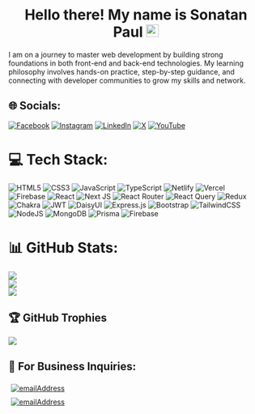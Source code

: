  <h1 align="center">Hello there! My name is Sonatan Paul <img src="https://user-images.githubusercontent.com/1303154/88677602-1635ba80-d120-11ea-84d8-d263ba5fc3c0.gif" width="25px" height="25px" alt="hi"> </h1>
 
I am on a journey to master web development by building strong foundations in both front-end and back-end technologies. My learning philosophy involves hands-on practice, step-by-step guidance, and connecting with developer communities to grow my skills and network.


## 🌐 Socials:
[![Facebook](https://img.shields.io/badge/Facebook-%231877F2.svg?logo=Facebook&logoColor=white)](https://facebook.com/sonatan.mrpaul) [![Instagram](https://img.shields.io/badge/Instagram-%23E4405F.svg?logo=Instagram&logoColor=white)](https://instagram.com/sonatan_official/) [![LinkedIn](https://img.shields.io/badge/LinkedIn-%230077B5.svg?logo=linkedin&logoColor=white)](https://linkedin.com/in/sonatanpaul/) [![X](https://img.shields.io/badge/X-black.svg?logo=X&logoColor=white)](https://x.com/sonatanpaul_) [![YouTube](https://img.shields.io/badge/YouTube-%23FF0000.svg?logo=YouTube&logoColor=white)](https://youtube.com/@sonatanpaul) 

# 💻 Tech Stack:
![HTML5](https://img.shields.io/badge/html5-%23E34F26.svg?style=for-the-badge&logo=html5&logoColor=white) ![CSS3](https://img.shields.io/badge/css3-%231572B6.svg?style=for-the-badge&logo=css3&logoColor=white) ![JavaScript](https://img.shields.io/badge/javascript-%23323330.svg?style=for-the-badge&logo=javascript&logoColor=%23F7DF1E) ![TypeScript](https://img.shields.io/badge/typescript-%23007ACC.svg?style=for-the-badge&logo=typescript&logoColor=white) ![Netlify](https://img.shields.io/badge/netlify-%23000000.svg?style=for-the-badge&logo=netlify&logoColor=#00C7B7) ![Vercel](https://img.shields.io/badge/vercel-%23000000.svg?style=for-the-badge&logo=vercel&logoColor=white) ![Firebase](https://img.shields.io/badge/firebase-%23039BE5.svg?style=for-the-badge&logo=firebase) ![React](https://img.shields.io/badge/react-%2320232a.svg?style=for-the-badge&logo=react&logoColor=%2361DAFB) ![Next JS](https://img.shields.io/badge/Next-black?style=for-the-badge&logo=next.js&logoColor=white) ![React Router](https://img.shields.io/badge/React_Router-CA4245?style=for-the-badge&logo=react-router&logoColor=white) ![React Query](https://img.shields.io/badge/-React%20Query-FF4154?style=for-the-badge&logo=react%20query&logoColor=white) ![Redux](https://img.shields.io/badge/redux-%23593d88.svg?style=for-the-badge&logo=redux&logoColor=white) ![Chakra](https://img.shields.io/badge/chakra-%234ED1C5.svg?style=for-the-badge&logo=chakraui&logoColor=white) ![JWT](https://img.shields.io/badge/JWT-black?style=for-the-badge&logo=JSON%20web%20tokens) ![DaisyUI](https://img.shields.io/badge/daisyui-5A0EF8?style=for-the-badge&logo=daisyui&logoColor=white) ![Express.js](https://img.shields.io/badge/express.js-%23404d59.svg?style=for-the-badge&logo=express&logoColor=%2361DAFB) ![Bootstrap](https://img.shields.io/badge/bootstrap-%238511FA.svg?style=for-the-badge&logo=bootstrap&logoColor=white) ![TailwindCSS](https://img.shields.io/badge/tailwindcss-%2338B2AC.svg?style=for-the-badge&logo=tailwind-css&logoColor=white) ![NodeJS](https://img.shields.io/badge/node.js-6DA55F?style=for-the-badge&logo=node.js&logoColor=white) ![MongoDB](https://img.shields.io/badge/MongoDB-%234ea94b.svg?style=for-the-badge&logo=mongodb&logoColor=white) ![Prisma](https://img.shields.io/badge/Prisma-3982CE?style=for-the-badge&logo=Prisma&logoColor=white) ![Firebase](https://img.shields.io/badge/firebase-a08021?style=for-the-badge&logo=firebase&logoColor=ffcd34)
# 📊 GitHub Stats:
![](https://github-readme-stats.vercel.app/api?username=sonatanpaul&theme=merko&hide_border=false&include_all_commits=false&count_private=true)<br/>
![](https://nirzak-streak-stats.vercel.app/?user=sonatanpaul&theme=merko&hide_border=false)<br/>
![](https://github-readme-stats.vercel.app/api/top-langs/?username=sonatanpaul&theme=merko&hide_border=false&include_all_commits=false&count_private=true&layout=compact)

## 🏆 GitHub Trophies
![](https://github-profile-trophy.vercel.app/?username=sonatanpaul&theme=default&no-frame=false&no-bg=true&margin-w=4)

## 📧 For Business Inquiries:
<a href="mailto:mrsonatanpaul@gmail.com">
  <img style="margin: 5px"
    src="https://img.shields.io/badge/%F0%9F%93%A7%20Email-mrsonatanpaul@gmail.com-green"
    alt="emailAddress"
  />
</a>
</br>
<a href="mailto:mrsonatanpaul@gmail.com">
  <img style="margin: 5px"
    src="https://img.shields.io/badge/%F0%9F%93%A7%20Whatsapp-+8801898902239-blue"
    alt="emailAddress"
  />
</a>
